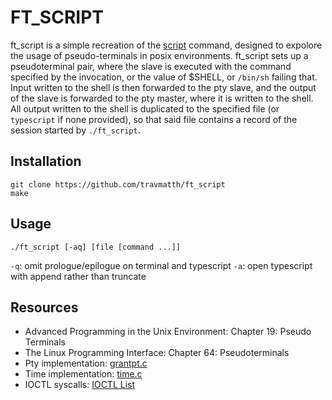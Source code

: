 # FT_SCRIPT

ft_script is a simple recreation of the [script](http://man7.org/linux/man-pages/man1/script.1.html) command, designed to expolore the usage of pseudo-terminals in posix environments. ft_script sets up a pseudoterminal pair, where the slave is executed with the command specified by the invocation, or the value of $SHELL, or `/bin/sh` failing that. Input written to the shell is then forwarded to the pty slave, and the output of the slave is forwarded to the pty master, where it is written to the shell. All output written to the shell is duplicated to the specified file (or `typescript` if none provided), so that said file contains a record of the session started by `./ft_script`.    

## Installation
```
git clone https://github.com/travmatth/ft_script
make
```

## Usage
```
./ft_script [-aq] [file [command ...]]
```

`-q`: omit prologue/epilogue on terminal and typescript
`-a`: open typescript with append rather than truncate

## Resources

- Advanced Programming in the Unix Environment: Chapter 19: Pseudo Terminals
- The Linux Programming Interface: Chapter 64: Pseudoterminals
- Pty implementation: [grantpt.c](https://opensource.apple.com/source/Libc/Libc-825.25/stdlib/grantpt.c)
- Time implementation: [time.c](https://code.woboq.org/userspace/glibc/sysdeps/unix/sysv/linux/tcsetattr.c.html)
- IOCTL syscalls: [IOCTL List](https://www.freebsd.org/cgi/man.cgi?query=tty&sektion=4)